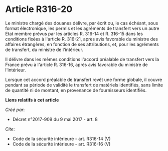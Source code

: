 # Article R316-20

Le ministre chargé des douanes délivre, par écrit ou, le cas échéant, sous format électronique, les permis et les agréments
de transfert vers un autre Etat membre prévus par les articles R. 316-14 et R. 316-15 dans les conditions fixées à l'article
R. 316-21, après avis favorable du ministre des affaires étrangères, en fonction de ses attributions, et, pour les agréments
de transfert, du ministre de l'intérieur. 

Il délivre dans les mêmes conditions l'accord préalable de transfert vers la France prévu à l'article R. 316-16, après avis
favorable du ministre de l'intérieur. 

Lorsque cet accord préalable de transfert revêt une forme globale, il couvre pendant sa période de validité le transfert de
matériels identifiés, sans limite de quantité ni de montant, en provenance de fournisseurs identifiés.

**Liens relatifs à cet article**

_Créé par_:

  - Décret n°2017-909 du 9 mai 2017 - art. 8

_Cite_:

  - Code de la sécurité intérieure - art. R316-14 (V)
  - Code de la sécurité intérieure - art. R316-16 (V)
